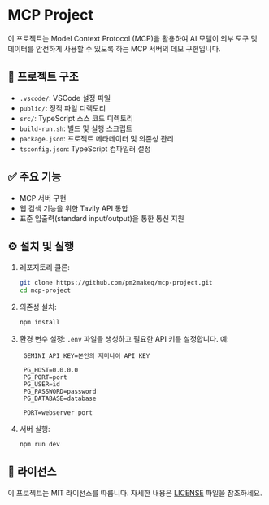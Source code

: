 # MCP Project

이 프로젝트는 Model Context Protocol (MCP)을 활용하여 AI 모델이 외부 도구 및 데이터를 안전하게 사용할 수 있도록 하는 MCP 서버의 데모 구현입니다.

## 📁 프로젝트 구조

- `.vscode/`: VSCode 설정 파일
- `public/`: 정적 파일 디렉토리
- `src/`: TypeScript 소스 코드 디렉토리
- `build-run.sh`: 빌드 및 실행 스크립트
- `package.json`: 프로젝트 메타데이터 및 의존성 관리
- `tsconfig.json`: TypeScript 컴파일러 설정

## ✅ 주요 기능

- MCP 서버 구현
- 웹 검색 기능을 위한 Tavily API 통합
- 표준 입출력(standard input/output)을 통한 통신 지원

## ⚙️ 설치 및 실행

1. 레포지토리 클론:
   ```bash
   git clone https://github.com/pm2makeq/mcp-project.git
   cd mcp-project
   ```

2. 의존성 설치:
   ```bash
   npm install
   ```

3. 환경 변수 설정:
   `.env` 파일을 생성하고 필요한 API 키를 설정합니다. 예:
   ```env
    GEMINI_API_KEY=본인의 제미나이 API KEY

    PG_HOST=0.0.0.0
    PG_PORT=port
    PG_USER=id
    PG_PASSWORD=password
    PG_DATABASE=database
    
    PORT=webserver port

   ```

4. 서버 실행:
   ```bash
   npm run dev
   ```

## 📄 라이선스

이 프로젝트는 MIT 라이선스를 따릅니다. 자세한 내용은 [LICENSE](LICENSE) 파일을 참조하세요.
